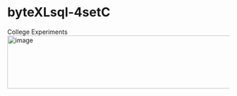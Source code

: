 # byteXLsql-4setC
College Experiments
<img width="881" height="120" alt="image" src="https://github.com/user-attachments/assets/5817ff48-d708-429f-8126-afd970d3588f" />

